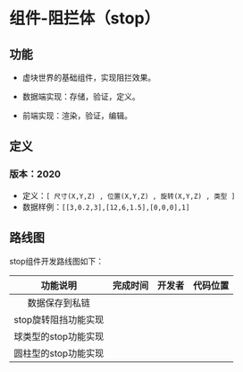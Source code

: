 # 组件-阻拦体（stop）

## 功能
* 虚块世界的基础组件，实现阻拦效果。

* 数据端实现：存储，验证，定义。

* 前端实现：渲染，验证，编辑。

  

## 定义

### 版本：2020

* 定义：`[ 尺寸(X,Y,Z) , 位置(X,Y,Z) , 旋转(X,Y,Z) , 类型 ]`
* 数据样例：`[[3,0.2,3],[12,6,1.5],[0,0,0],1]`



## 路线图

stop组件开发路线图如下：

| 功能说明             | 完成时间 | 开发者 | 代码位置 |
| :------: | :------: | :----: | :------: |
| 数据保存到私链         |  |        |          |
| stop旋转阻挡功能实现 |          |        |          |
| 球类型的stop功能实现 |          |        |          |
| 圆柱型的stop功能实现 |          |        |          |